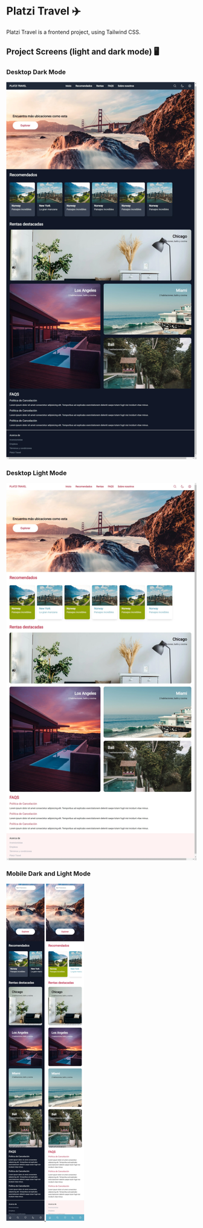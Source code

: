 # Platzi Travel ✈️
Platzi Travel is a frontend project, using Tailwind CSS.

## Project Screens (light and dark mode) 🖥️
### Desktop Dark Mode
![Platzi Travel](https://github.com/tonybarquera/Platzi-Travel/blob/main/public/img/desktop-dark.webp)

### Desktop Light Mode
![Platzi Travel](https://github.com/tonybarquera/Platzi-Travel/blob/main/public/img/desktop-light.webp)

### Mobile Dark and Light Mode
<a href='' target='_blank'>
  <img width='20%' src='https://github.com/tonybarquera/Platzi-Travel/blob/main/public/img/mobile-dark.webp' alt='Instagram photo' />
</a>
<a href='' target='_blank'>
  <img width='20%' src='https://github.com/tonybarquera/Platzi-Travel/blob/main/public/img/mobile-light.webp' alt='Instagram photo' />
</a>